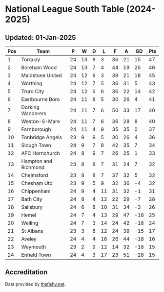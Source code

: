 # National League South Table (2024-2025)
## Updated: 01-Jan-2025

| Pos | Team | P | W | D | L | F | A | GD | Pts |
| --- | --- | --- | --- | --- | --- | --- | --- | --- | --- |
| 1 | Torquay | 24 | 13 | 8 | 3 | 36 | 21 | 15 | 47 |
| 2 | Boreham Wood | 24 | 13 | 7 | 4 | 44 | 19 | 25 | 46 |
| 3 | Maidstone United | 24 | 12 | 9 | 3 | 39 | 21 | 18 | 45 |
| 4 | Worthing | 24 | 12 | 7 | 5 | 36 | 31 | 5 | 43 |
| 5 | Truro City | 24 | 12 | 6 | 6 | 36 | 22 | 14 | 42 |
| 6 | Eastbourne Boro | 24 | 11 | 8 | 5 | 30 | 26 | 4 | 41 |
| 7 | Dorking Wanderers | 24 | 11 | 7 | 6 | 50 | 33 | 17 | 40 |
| 8 | Weston-S-Mare | 24 | 11 | 7 | 6 | 36 | 28 | 8 | 40 |
| 9 | Farnborough | 24 | 11 | 4 | 9 | 35 | 35 | 0 | 37 |
| 10 | Tonbridge Angels | 23 | 9 | 9 | 5 | 30 | 26 | 4 | 36 |
| 11 | Slough Town | 24 | 9 | 7 | 8 | 42 | 35 | 7 | 34 |
| 12 | AFC Hornchurch | 24 | 8 | 9 | 7 | 26 | 25 | 1 | 33 |
| 13 | Hampton and Richmond | 23 | 8 | 8 | 7 | 31 | 24 | 7 | 32 |
| 14 | Chelmsford | 23 | 8 | 8 | 7 | 37 | 32 | 5 | 32 |
| 15 | Chesham Utd | 23 | 9 | 5 | 9 | 32 | 36 | -4 | 32 |
| 16 | Chippenham | 24 | 9 | 4 | 11 | 31 | 32 | -1 | 31 |
| 17 | Bath City | 24 | 8 | 4 | 12 | 22 | 29 | -7 | 28 |
| 18 | Salisbury | 24 | 6 | 8 | 10 | 31 | 34 | -3 | 26 |
| 19 | Hemel | 24 | 7 | 4 | 13 | 29 | 47 | -18 | 25 |
| 20 | Welling | 24 | 7 | 3 | 14 | 24 | 42 | -18 | 24 |
| 21 | St Albans | 23 | 3 | 8 | 12 | 24 | 39 | -15 | 17 |
| 22 | Aveley | 24 | 4 | 4 | 16 | 26 | 44 | -18 | 16 |
| 23 | Weymouth | 23 | 2 | 9 | 12 | 14 | 32 | -18 | 15 |
| 24 | Enfield Town | 24 | 4 | 3 | 17 | 23 | 51 | -28 | 15 |

## Accreditation 

Data provided by [thefishy.net](https://www.thefishy.net/).